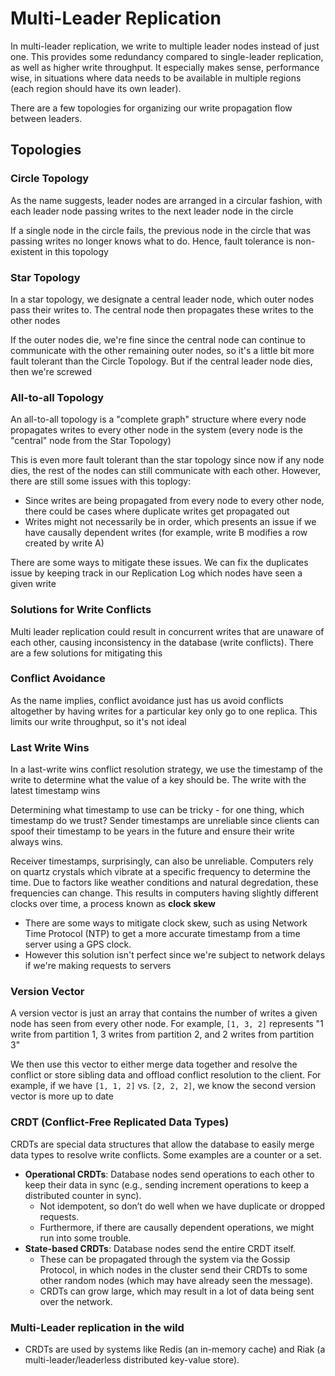 # Multi-Leader Replication

In multi-leader replication, we write to multiple leader nodes instead of just one. This provides some redundancy compared to single-leader replication, as well as higher write throughput. It especially makes sense, performance wise, in situations where data needs to be available in multiple regions (each region should have its own leader).

There are a few topologies for organizing our write propagation flow between leaders.

## Topologies

### Circle Topology

As the name suggests, leader nodes are arranged in a circular fashion, with each leader node passing writes to the next leader node in the circle

If a single node in the circle fails, the previous node in the circle that was passing writes no longer knows what to do. Hence, fault tolerance is non-existent in this topology

### Star Topology

In a star topology, we designate a central leader node, which outer nodes pass their writes to. The central node then propagates these writes to the other nodes

If the outer nodes die, we're fine since the central node can continue to communicate with the other remaining outer nodes, so it's a little bit more fault tolerant than the Circle Topology. But if the central leader node dies, then we're screwed

### All-to-all Topology

An all-to-all topology is a "complete graph" structure where every node propagates writes to every other node in the system (every node is the "central" node from the Star Topology)

This is even more fault tolerant than the star topology since now if any node dies, the rest of the nodes can still communicate with each other. However, there are still some issues with this toplogy:

- Since writes are being propagated from every node to every other node, there could be cases where duplicate writes get propagated out
- Writes might not necessarily be in order, which presents an issue if we have causally dependent writes (for example, write B modifies a row created by write A)

There are some ways to mitigate these issues. We can fix the duplicates issue by keeping track in our Replication Log which nodes have seen a given write

### Solutions for Write Conflicts

Multi leader replication could result in concurrent writes that are unaware of each other, causing inconsistency in the database (write conflicts). There are a few solutions for mitigating this

### Conflict Avoidance

As the name implies, conflict avoidance just has us avoid conflicts altogether by having writes for a particular key only go to one replica. This limits our write throughput, so it's not ideal

### Last Write Wins

In a last-write wins conflict resolution strategy, we use the timestamp of the write to determine what the value of a key should be. The write with the latest timestamp wins

Determining what timestamp to use can be tricky - for one thing, which timestamp do we trust? Sender timestamps are unreliable since clients can spoof their timestamp to be years in the future and ensure their write always wins.

Receiver timestamps, surprisingly, can also be unreliable. Computers rely on quartz crystals which vibrate at a specific frequency to determine the time. Due to factors like weather conditions and natural degredation, these frequencies can change. This results in computers having slightly different clocks over time, a process known as **clock skew**

- There are some ways to mitigate clock skew, such as using Network Time Protocol (NTP) to get a more accurate timestamp from a time server using a GPS clock.
- However this solution isn't perfect since we're subject to network delays if we're making requests to servers

### Version Vector

A version vector is just an array that contains the number of writes a given node has seen from every other node. For example, `[1, 3, 2]` represents "1 write from partition 1, 3 writes from partition 2, and 2 writes from partition 3"

We then use this vector to either merge data together and resolve the conflict or store sibling data and offload conflict resolution to the client. For example, if we have `[1, 1, 2]` vs. `[2, 2, 2]`, we know the second version vector is more up to date

### CRDT (Conflict-Free Replicated Data Types)

CRDTs are special data structures that allow the database to easily merge data types to resolve write conflicts. Some examples are a counter or a set.

- **Operational CRDTs**: Database nodes send operations to each other to keep their data in sync (e.g., sending increment operations to keep a distributed counter in sync).
  - Not idempotent, so don’t do well when we have duplicate or dropped requests.
  - Furthermore, if there are causally dependent operations, we might run into some trouble.
- **State-based CRDTs**: Database nodes send the entire CRDT itself.
  - These can be propagated through the system via the Gossip Protocol, in which nodes in the cluster send their CRDTs to some other random nodes (which may have already seen the message).
  - CRDTs can grow large, which may result in a lot of data being sent over the network.

### Multi-Leader replication in the wild

- CRDTs are used by systems like Redis (an in-memory cache) and Riak (a multi-leader/leaderless distributed key-value store).

